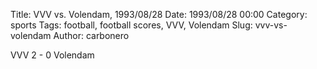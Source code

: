 Title: VVV vs. Volendam, 1993/08/28
Date: 1993/08/28 00:00
Category: sports
Tags: football, football scores, VVV, Volendam
Slug: vvv-vs-volendam
Author: carbonero


VVV 2 - 0 Volendam

